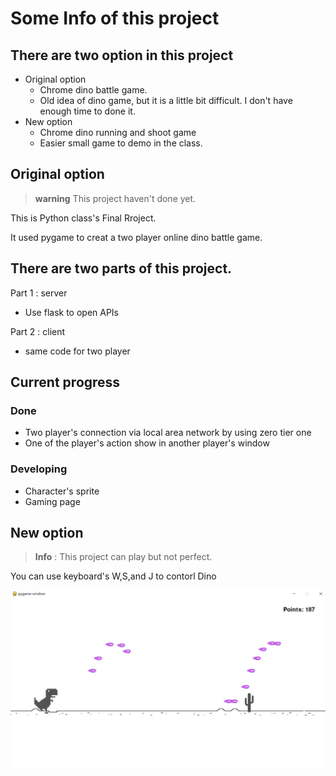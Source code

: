 # Some Info of this project

## There are two option in this project
* Original option
    * Chrome dino battle game.
    * Old idea of dino game, but it is a little bit difficult. I don't have enough time to done it.
* New option
    * Chrome dino running and shoot game
    * Easier small game to demo in the class.


## Original option
> **warning** This project haven't done yet. 


This is Python class's Final Rroject.

It used pygame to creat a two player online dino battle game.


## There are two parts of this project.

Part 1 : server
* Use flask to open APIs

Part 2 : client 
* same code for two player

## Current progress
### Done 
* Two player's connection via local area network by using zero tier one
* One of the player's action show in another player's window 
### Developing
* Character's sprite
* Gaming page

## New option
> **Info** : This project can play but not perfect. 

You can use keyboard's W,S,and J to contorl Dino

![](New_option\game_screen.png)

